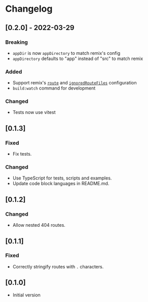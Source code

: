 # Changelog

## [0.2.0] - 2022-03-29

### Breaking

- `appDir` is now `appDirectory` to match remix's config
- `appDirectory` defaults to "app" instead of "src" to match remix

### Added

- Support remix's [`route`](https://remix.run/docs/en/v1/api/conventions#routes) and [`ignoredRouteFiles`](https://remix.run/docs/en/v1/api/conventions#ignoredroutefiles) configuration
- `build:watch` command for development

### Changed

- Tests now use vitest

## [0.1.3]

### Fixed

- Fix tests.

### Changed

- Use TypeScript for tests, scripts and examples.
- Update code block languages in README.md.

## [0.1.2]

### Changed

- Allow nested 404 routes.

## [0.1.1]

### Fixed

- Correctly stringify routes with `.` characters.

## [0.1.0]

- Initial version
